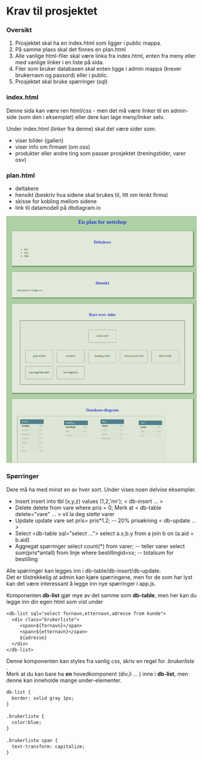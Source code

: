 # Krav til prosjektet

### Oversikt

1. Prosjektet skal ha en index.html som ligger i public mappa.
2. På samme plass skal det finnes en plan.html
3. Alle vanlige html-filer skal være linka fra index.html, enten fra meny eller med vanlige linker i en liste på sida.
4. Filer som bruker databasen skal enten ligge i admin mappa \(krever brukernavn og passord\) eller i public.
5. Prosjektet skal bruke spørringer \(sql\)

### index.html

Denne sida kan være ren html/css - men det må være linker til en admin-side \(som den i eksemplet\) eller dere kan lage meny/linker selv.

Under index.html \(linker fra denne\) skal det være sider som:

* viser bilder \(galleri\)
* viser info om firmaet \(om oss\)
* produkter eller andre ting som passer prosjektet \(treningstider, varer osv\)

### plan.html

* deltakere
* hensikt \(beskriv hva sidene skal brukes til, litt om tenkt firma\)
* skisse for kobling mellom sidene
* link til datamodell på dbdiagram.io

![Lag en layout som denne](../../.gitbook/assets/plan.png)

### Spørringer

Dere må ha med minst en av hver sort. Under vises noen delvise eksempler.

* Insert   insert into tbl \(x,y,z\) values \(1,2,'nn'\);   &lt; db-insert ... &gt;
* Delete   delete from vare where pris = 0;   Merk at &lt; db-table delete="vare" ... &gt; vil la deg slette varer
* Update   update vare set pris= pris\*1.2;  -- 20% prisøkning   &lt; db-update ... &gt;
* Select   &lt;db-table  sql="select ..."&gt;    select a.x,b.y from a join b on \(a.aid = b.aid\)
* Aggregat spørringer   select count\(\*\) from varer;  -- teller varer   select sum\(pris\*antall\) from linje where bestillingid=xx; -- totalsum for bestilling

Alle spørringer kan legges inn i db-table/db-insert/db-update.   
Det er tilstrekkelig at admin kan kjøre spørringene, men for de som har lyst kan det være interessant å legge inn nye spørringer i app.js.

Komponenten **db-list** gjør mye av det samme som **db-table**, men her kan du legge inn din egen html som vist under

```text
<db-list sql="select fornavn,etternavn,adresse from kunde">
  <div class="brukerliste">
     <span>${fornavn}</span> 
     <span>${etternavn}</span> 
     ${adresse}
  </div>
</db-list>
```

Denne komponenten kan styles fra vanlig css, skriv en regel for _.brukerliste_ .  
Merk at du kan bare ha **en** hovedkomponent \(div,li ... \) inne i **db-list**, men denne kan inneholde mange under-elementer.

```text
db-list {
  border: solid gray 1px;
}

.brukerliste {
  color:blue;
}

.brukerliste span {
  text-transform: capitalize;
}
```





